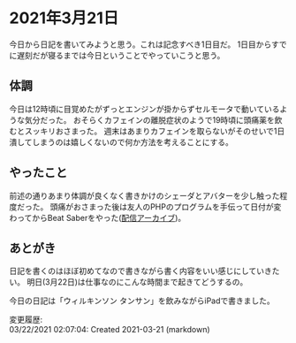 # 2021年3月21日

今日から日記を書いてみようと思う。これは記念すべき1日目だ。
1日目からすでに遅刻だが寝るまでは今日ということでやっていこうと思う。

## 体調

今日は12時頃に目覚めたがずっとエンジンが掛からずセルモータで動いているような気分だった。
おそらくカフェインの離脱症状のようで19時頃に頭痛薬を飲むとスッキリおさまった。
週末はあまりカフェインを取らないがそのせいで1日潰してしまうのは嬉しくないので何か方法を考えることにする。

## やったこと

前述の通りあまり体調が良くなく書きかけのシェーダとアバターを少し触った程度だった。
頭痛がおさまった後は友人のPHPのプログラムを手伝って日付が変わってからBeat Saberをやった([配信アーカイブ](https://youtu.be/GxSugN7ZsRA))。

## あとがき

日記を書くのはほぼ初めてなので書きながら書く内容をいい感じにしていきたい。
明日(3月22日)は仕事なのにこんな時間まで起きてどうするの。

今日の日記は「ウィルキンソン タンサン」を飲みながらiPadで書きました。

変更履歴:  
03/22/2021 02:07:04: Created 2021-03-21 (markdown)  
